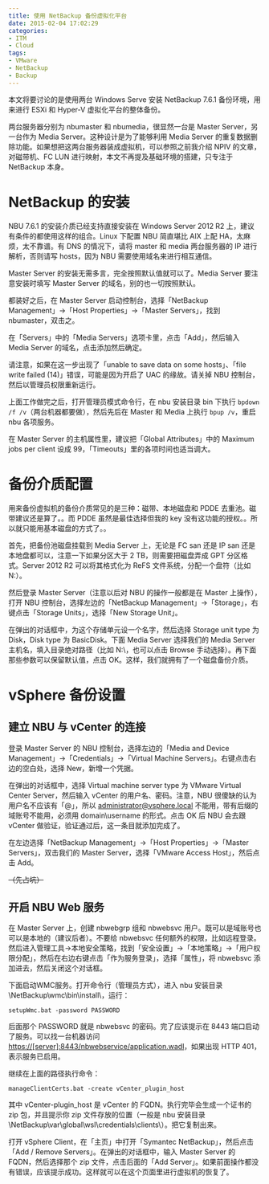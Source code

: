 ```yaml
---
title: 使用 NetBackup 备份虚拟化平台
date: 2015-02-04 17:02:29
categories:
- ITM
- Cloud
tags:
- VMware
- NetBackup
- Backup
---
```

本文将要讨论的是使用两台 Windows Serve 安装 NetBackup 7.6.1 备份环境，用来进行 ESXi 和 Hyper-V 虚拟化平台的整体备份。

两台服务器分别为 nbumaster 和 nbumedia，很显然一台是 Master Server，另一台作为 Media Server。这种设计是为了能够利用 Media Server 的重复数据删除功能。如果想把这两台服务器装成虚拟机，可以参照之前我介绍 NPIV 的文章，对磁带机、FC LUN 进行映射，本文不再提及基础环境的搭建，只专注于 NetBackup 本身。
<!-- more -->

# NetBackup 的安装

NBU 7.6.1 的安装介质已经支持直接安装在 Windows Server 2012 R2 上，建议有条件的都使用这样的组合。Linux 下配置 NBU 简直堪比 AIX 上配 HA，太麻烦，太不靠谱。有 DNS 的情况下，请将 master 和 media 两台服务器的 IP 进行解析，否则请写 hosts，因为 NBU 需要使用域名来进行相互通信。

Master Server 的安装无需多言，完全按照默认值就可以了。Media Server 要注意安装时填写 Master Server 的域名，别的也一切按照默认。

都装好之后，在 Master Server 启动控制台，选择「NetBackup Management」->「Host Properties」->「Master Servers」，找到 nbumaster，双击之。

在「Servers」中的「Media Servers」选项卡里，点击「Add」，然后输入 Media Server 的域名，点击添加然后确定。

请注意，如果在这一步出现了「unable to save data on some hosts」、「file write failed (14)」错误，可能是因为开启了 UAC 的缘故。请关掉 NBU 控制台，然后以管理员权限重新运行。

上面工作做完之后，打开管理员模式命令行，在 nbu 安装目录 bin 下执行 `bpdown /f /v`（两台机器都要做），然后先后在 Master 和 Media 上执行 `bpup /v`，重启 nbu 各项服务。

在 Master Server 的主机属性里，建议把「Global Attributes」中的 Maximum jobs per client 设成 99，「Timeouts」里的各项时间也适当调大。

# 备份介质配置

用来备份虚拟机的备份介质常见的是三种：磁带、本地磁盘和 PDDE 去重池。磁带建议还是算了。。而 PDDE 虽然是最佳选择但我的 key 没有这功能的授权。。所以就只能用基本磁盘的方式了。。

首先，把备份池磁盘挂载到 Media Server 上，无论是 FC san 还是 IP san 还是本地盘都可以，注意一下如果分区大于 2 TB，则需要把磁盘弄成 GPT 分区格式。Server 2012 R2 可以将其格式化为 ReFS 文件系统，分配一个盘符（比如 N:）。

然后登录 Master Server（注意以后对 NBU 的操作一般都是在 Master 上操作），打开 NBU 控制台，选择左边的「NetBackup Management」->「Storage」，右键点击「Storage Units」，选择「New Storage Unit」。

在弹出的对话框中，为这个存储单元设一个名字，然后选择 Storage unit type 为 Disk，Disk type 为 BasicDisk。下面 Media Server 选择我们的 Media Server 主机名，填入目录绝对路径（比如 N:\，也可以点击 Browse 手动选择）。再下面那些参数可以保留默认值，点击 OK。这样，我们就拥有了一个磁盘备份介质。

# vSphere 备份设置

## 建立 NBU 与 vCenter 的连接

登录 Master Server 的 NBU 控制台，选择左边的「Media and Device Management」->「Credentials」->「Virtual Machine Servers」。右键点击右边的空白处，选择 New，新增一个凭据。

在弹出的对话框中，选择 Virtual machine server type 为 VMware Virtual Center Server，然后输入 vCenter 的用户名、密码。注意，NBU 很傻缺的认为用户名不应该有「@」，所以 administrator@vsphere.local 不能用，带有后缀的域账号不能用，必须用 domain\\username 的形式。点击 OK 后 NBU 会去跟 vCenter 做验证，验证通过后，这一条目就添加完成了。

在左边选择「NetBackup Management」->「Host Properties」->「Master Servers」，双击我们的 Master Server，选择「VMware Access Host」，然后点击 Add。

~~（先占坑）~~

## 开启 NBU Web 服务

在 Master Server 上，创建 nbwebgrp 组和 nbwebsvc 用户。既可以是域账号也可以是本地的（建议后者）。不要给 nbwebsvc 任何额外的权限，比如远程登录。然后进入管理工具->本地安全策略，找到「安全设置」->「本地策略」->「用户权限分配」，然后在右边右键点击「作为服务登录」，选择「属性」，将 nbwebsvc 添加进去，然后关闭这个对话框。

下面启动WMC服务。打开命令行（管理员方式），进入 nbu 安装目录 \NetBackup\wmc\bin\install\，运行：

    setupWmc.bat -password PASSWORD

后面那个 PASSWORD 就是 nbwebsvc 的密码。完了应该提示在 8443 端口启动了服务。可以找一台机器访问 <https://[server]:8443/nbwebservice/application.wadl>，如果出现 HTTP 401，表示服务已启用。

继续在上面的路径执行命令：

    manageClientCerts.bat -create vCenter_plugin_host

其中 vCenter-plugin_host 是 vCenter 的 FQDN。执行完毕会生成一个证书的 zip 包，并且提示你 zip 文件存放的位置（一般是 nbu 安装目录 \NetBackup\var\global\wsl\credentials\clients\）。把它复制出来。

打开 vSphere Client，在「主页」中打开「Symantec NetBackup」，然后点击「Add / Remove Servers」。在弹出的对话框中，输入 Master Server 的 FQDN，然后选择那个 zip 文件，点击后面的「Add Server」。如果前面操作都没有错误，应该提示成功。这样就可以在这个页面里进行虚拟机的恢复了。